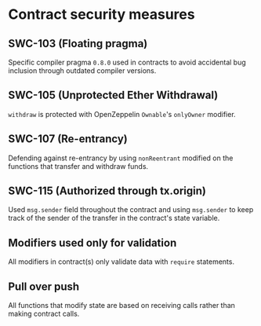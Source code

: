 # Contract security measures

## SWC-103 (Floating pragma)

Specific compiler pragma `0.8.0` used in contracts to avoid accidental bug inclusion through outdated compiler versions.

## SWC-105 (Unprotected Ether Withdrawal)

`withdraw` is protected with OpenZeppelin `Ownable`'s `onlyOwner` modifier.

## SWC-107 (Re-entrancy)

Defending against re-entrancy by using `nonReentrant` modified on the functions that transfer and withdraw funds.

## SWC-115 (Authorized through tx.origin)

Used `msg.sender` field throughout the contract and using `msg.sender` to keep track of the sender of the transfer in the contract's state variable.

## Modifiers used only for validation

All modifiers in contract(s) only validate data with `require` statements.

## Pull over push

All functions that modify state are based on receiving calls rather than making contract calls.